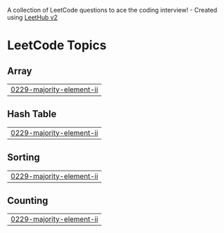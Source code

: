 A collection of LeetCode questions to ace the coding interview! - Created using [LeetHub v2](https://github.com/arunbhardwaj/LeetHub-2.0)
<!---LeetCode Topics Start-->
# LeetCode Topics
## Array
|  |
| ------- |
| [0229-majority-element-ii](https://github.com/llabhill/DSA/tree/master/0229-majority-element-ii) |
## Hash Table
|  |
| ------- |
| [0229-majority-element-ii](https://github.com/llabhill/DSA/tree/master/0229-majority-element-ii) |
## Sorting
|  |
| ------- |
| [0229-majority-element-ii](https://github.com/llabhill/DSA/tree/master/0229-majority-element-ii) |
## Counting
|  |
| ------- |
| [0229-majority-element-ii](https://github.com/llabhill/DSA/tree/master/0229-majority-element-ii) |
<!---LeetCode Topics End-->